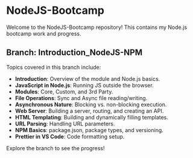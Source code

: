 # NodeJS-Bootcamp

Welcome to the NodeJS-Bootcamp repository! This contains my Node.js bootcamp work and progress.

## Branch: Introduction_NodeJS-NPM

Topics covered in this branch include:

- **Introduction**: Overview of the module and Node.js basics.
- **JavaScript in Node.js**: Running JS outside the browser.
- **Modules**: Core, Custom, and 3rd Party.
- **File Operations**: Sync and Async file reading/writing.
- **Asynchronous Nature**: Blocking vs. non-blocking execution.
- **Web Server**: Building a server, routing, and creating an API.
- **HTML Templating**: Building and dynamically filling templates.
- **URL Parsing**: Handling URL parameters.
- **NPM Basics**: package.json, package types, and versioning.
- **Prettier in VS Code**: Code formatting setup.

Explore the branch to see the progress!
